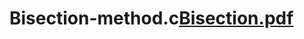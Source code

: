 # Bisection-method.c[Bisection.pdf](https://github.com/ms0208/Bisection-method.c/files/10298693/Bisection.pdf)
